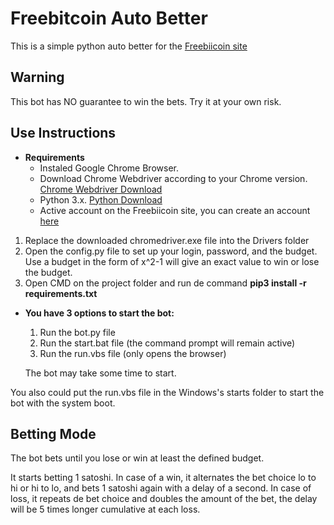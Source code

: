 # Freebitcoin Auto Better

  This is a simple python auto better for the [Freebiicoin site](https://freebitco.in/?r=8521028)

## Warning 
  This bot has NO guarantee to win the bets. Try it at your own risk.

## Use Instructions

  * **Requirements**
    - Instaled Google Chrome Browser.
    - Download Chrome Webdriver according to your Chrome version. [Chrome Webdriver Download](https://chromedriver.chromium.org/downloads)
    - Python 3.x. [Python Download](https://www.python.org/downloads/)
    - Active account on the Freebiicoin site, you can create an account [here](https://freebitco.in/?r=8521028)
  
  1. Replace the downloaded chromedriver.exe file into the Drivers folder
  2. Open the config.py file to set up your login, password, and the budget. Use a budget in the form of x^2-1 will give an exact value to win or lose the budget.
  3. Open CMD on the project folder and run de command **pip3 install -r requirements.txt**  

  * **You have 3 options to start the bot:**
    1. Run the bot.py file
    2. Run the start.bat file (the command prompt will remain active)
    3. Run the run.vbs file (only opens the browser)
    
    The bot may take some time to start.
  
  You also could put the run.vbs file in the Windows's starts folder to start the bot with the system boot.
  
## Betting Mode

  The bot bets until you lose or win at least the defined budget.

  It starts betting 1 satoshi.
  In case of a win, it alternates the bet choice lo to hi or hi to lo, and bets 1 satoshi again with a delay of a second.
  In case of loss, it repeats de bet choice and doubles the amount of the bet, the delay will be 5 times longer cumulative at each loss.
